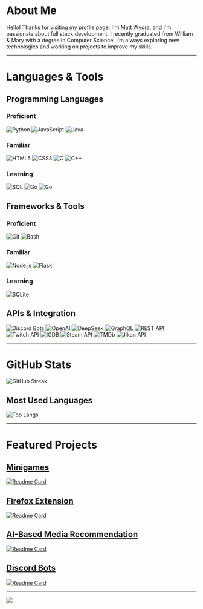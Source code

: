 # About Me
Hello! Thanks for visiting my profile page. I'm Matt Wydra, and I'm passionate about full stack development. I recently graduated from William & Mary with a degree in Computer Science. I'm always exploring new technologies and working on projects to improve my skills.

---

# Languages & Tools

## Programming Languages
### Proficient
![Python](https://img.shields.io/badge/Python-3776AB?style=for-the-badge&logo=python&logoColor=white)
![JavaScript](https://img.shields.io/badge/JavaScript-F7DF1E?style=for-the-badge&logo=javascript&logoColor=black)
![Java](https://img.shields.io/badge/Java-ED8B00?style=for-the-badge&logo=java&logoColor=white)

### Familiar
![HTML5](https://img.shields.io/badge/HTML5-E34F26?style=for-the-badge&logo=html5&logoColor=white)
![CSS3](https://img.shields.io/badge/CSS3-1572B6?style=for-the-badge&logo=css3&logoColor=white)
![C](https://img.shields.io/badge/C-00599C?style=for-the-badge&logo=c&logoColor=white)
![C++](https://img.shields.io/badge/C%2B%2B-00599C?style=for-the-badge&logo=c%2B%2B&logoColor=white)

### Learning
![SQL](https://img.shields.io/badge/SQL-4479A1?style=for-the-badge&logo=sqlite&logoColor=white)
![Go](https://img.shields.io/badge/Go-00ADD8?style=for-the-badge&logo=go&logoColor=white)
![Go](https://img.shields.io/badge/YAML-000000?style=for-the-badge&logo=yaml&logoColor=white)


## Frameworks & Tools
### Proficient
![Git](https://img.shields.io/badge/Git-F05032?style=for-the-badge&logo=git&logoColor=white)
![Bash](https://img.shields.io/badge/Bash-4EAA25?style=for-the-badge&logo=gnubash&logoColor=white)

### Familiar
![Node.js](https://img.shields.io/badge/Node.js-339933?style=for-the-badge&logo=nodedotjs&logoColor=white)
![Flask](https://img.shields.io/badge/Flask-000000?style=for-the-badge&logo=flask&logoColor=white)

### Learning
![SQLite](https://img.shields.io/badge/SQLite-003B57?style=for-the-badge&logo=sqlite&logoColor=white)

## APIs & Integration
![Discord Bots](https://img.shields.io/badge/Discord-5865F2?style=for-the-badge&logo=discord&logoColor=white)
![OpenAI](https://img.shields.io/badge/OpenAI-412991?style=for-the-badge&logo=openai&logoColor=white)
![DeepSeek](https://img.shields.io/badge/DeepSeek-412991?style=for-the-badge&logo=deepseek&logoColor=white)
![GraphQL](https://img.shields.io/badge/GraphQL-E10098?style=for-the-badge&logo=graphql&logoColor=white)
![REST API](https://img.shields.io/badge/REST-02569B?style=for-the-badge&logo=rest&logoColor=white)
![Twitch API](https://img.shields.io/badge/Twitch%20API-9146FF?style=for-the-badge&logo=twitch&logoColor=white)
![IGDB](https://img.shields.io/badge/IGDB-1B1B1B?style=for-the-badge&logo=IGDB&logoColor=white)
![Steam API](https://img.shields.io/badge/Steam%20API-000000?style=for-the-badge&logo=steam&logoColor=white)
![TMDb](https://img.shields.io/badge/TMDb-032541?style=for-the-badge&logo=themoviedatabase&logoColor=white)
![Jikan API](https://img.shields.io/badge/Jikan%20API-1B1B1B?style=for-the-badge&logo=jikan&logoColor=white)

---

# GitHub Stats
![GitHub Streak](https://github-readme-streak-stats.herokuapp.com/?user=mattwydra&theme=radical)
<!--![GitHub Stats](https://github-readme-stats.vercel.app/api?username=mattwydra&show_icons=true&count_private=true&theme=radical)-->

## Most Used Languages
![Top Langs](https://github-readme-stats.vercel.app/api/top-langs/?username=mattwydra&layout=compact&theme=radical)

---

# Featured Projects

## [Minigames](https://mattwydra.github.io/projects/)
[![Readme Card](https://github-readme-stats.vercel.app/api/pin/?username=mattwydra&repo=projects&theme=tokyonight)](https://github.com/mattwydra/projects)

## [Firefox Extension](https://mattwydra.github.io/newtab-background/)
[![Readme Card](https://github-readme-stats.vercel.app/api/pin/?username=mattwydra&repo=newtab-background&theme=tokyonight)](https://github.com/mattwydra/newtab-background)

## [AI-Based Media Recommendation](https://mattwydra.github.io/LLM-integration/)
[![Readme Card](https://github-readme-stats.vercel.app/api/pin/?username=mattwydra&repo=LLM-integration&theme=tokyonight)](https://github.com/mattwydra/LLM-integration)

## [Discord Bots](https://github.com/mattwydra/discord_bots/blob/main/README.md)
[![Readme Card](https://github-readme-stats.vercel.app/api/pin/?username=mattwydra&repo=discord_bots&theme=tokyonight)](https://github.com/mattwydra/discord_bots)

---

![](https://komarev.com/ghpvc/?username=mattwydra&color=blue)

